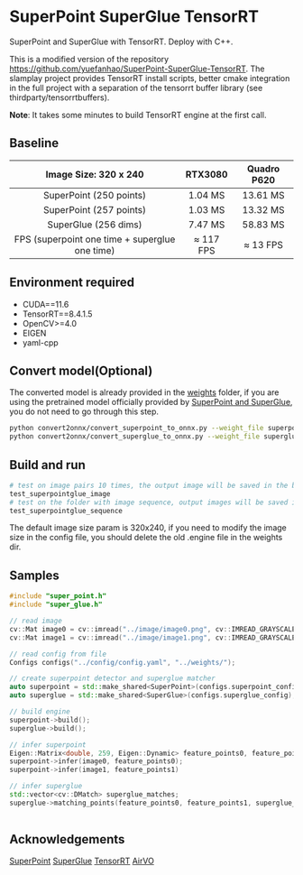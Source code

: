 # SuperPoint SuperGlue TensorRT
SuperPoint and SuperGlue with TensorRT. Deploy with C++.

This is a modified version of the repository https://github.com/yuefanhao/SuperPoint-SuperGlue-TensorRT. 
The slamplay project provides TensorRT install scripts, better cmake integration in the full project with a separation of the tensorrt buffer library (see thirdparty/tensorrtbuffers).

**Note**: It takes some minutes to build TensorRT engine at the first call. 

## Baseline

|             Image Size: 320 x 240              |      RTX3080      |   Quadro P620    |
| :--------------------------------------------: | :---------------: | :--------------: |
|            SuperPoint (250 points)             |      1.04 MS      |     13.61 MS     |
|            SuperPoint (257 points)             |      1.03 MS      |     13.32 MS     |
|              SuperGlue (256 dims)              |      7.47 MS      |     58.83 MS     |
| FPS (superpoint one time + superglue one time) | $\approx$ 117 FPS | $\approx$ 13 FPS |


## Environment required
* CUDA==11.6
* TensorRT==8.4.1.5
* OpenCV>=4.0
* EIGEN
* yaml-cpp

## Convert model(Optional)
The converted model is already provided in the [weights](./weights) folder, if you are using the pretrained model officially provided by [SuperPoint and SuperGlue](https://github.com/magicleap/SuperGluePretrainedNetwork), you do not need to go through this step.
```bash
python convert2onnx/convert_superpoint_to_onnx.py --weight_file superpoint_pth_file_path --output_dir superpoint_onnx_file_dir
python convert2onnx/convert_superglue_to_onnx.py --weight_file superglue_pth_file_path --output_dir superglue_onnx_file_dir
```

## Build and run
```bash
# test on image pairs 10 times, the output image will be saved in the build dir
test_superpointglue_image  
# test on the folder with image sequence, output images will be saved in the param assigned dir
test_superpointglue_sequence 
```
The default image size param is 320x240, if you need to modify the image size in the config file, you should delete the old .engine file in the weights dir.

## Samples
```c++
#include "super_point.h"
#include "super_glue.h"

// read image
cv::Mat image0 = cv::imread("../image/image0.png", cv::IMREAD_GRAYSCALE);
cv::Mat image1 = cv::imread("../image/image1.png", cv::IMREAD_GRAYSCALE);

// read config from file
Configs configs("../config/config.yaml", "../weights/");

// create superpoint detector and superglue matcher
auto superpoint = std::make_shared<SuperPoint>(configs.superpoint_config);
auto superglue = std::make_shared<SuperGlue>(configs.superglue_config);

// build engine
superpoint->build();
superglue->build();

// infer superpoint
Eigen::Matrix<double, 259, Eigen::Dynamic> feature_points0, feature_points1;
superpoint->infer(image0, feature_points0);
superpoint->infer(image1, feature_points1)

// infer superglue
std::vector<cv::DMatch> superglue_matches;
superglue->matching_points(feature_points0, feature_points1, superglue_matches);
 
```

## Acknowledgements
[SuperPoint](https://github.com/magicleap/SuperPointPretrainedNetwork) [SuperGlue](https://github.com/magicleap/SuperGluePretrainedNetwork) [TensorRT](https://github.com/NVIDIA/TensorRT) [AirVO](https://github.com/xukuanHIT/AirVO)
